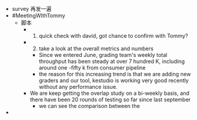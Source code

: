 - survey 再发一遍
- #MeetingWIthTommy
	- 脚本
		- 1. quick check with david, got chance to confirm with Tommy?
		- 2. take a look at the overall metrics and numbers
			- Since we entered June, grading team's weekly total throughput has been steady at over 7 hundred K, including around one -fifty k from consumer pipeline
			- the reason for this increasing trend is that we are adding new graders and our tool, kestudio is working very good recently without any performance issue.
		- We are keep getting the overlap study on a bi-weekly basis, and there have been 20 rounds of testing so far since last september
			- we can see the comparison between the
-